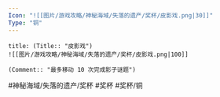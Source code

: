 ```yaml
---
Icon: "![[图片/游戏攻略/神秘海域/失落的遗产/奖杯/皮影戏.png|30]]"
Type: "铜"
---
```

```ad-common-bronze-trophy
title: (Title:: "皮影戏")
![[图片/游戏攻略/神秘海域/失落的遗产/奖杯/皮影戏.png|100]]

(Comment:: "最多移动 10 次完成影子谜题")
```

#神秘海域/失落的遗产/奖杯 #奖杯 #奖杯/铜
